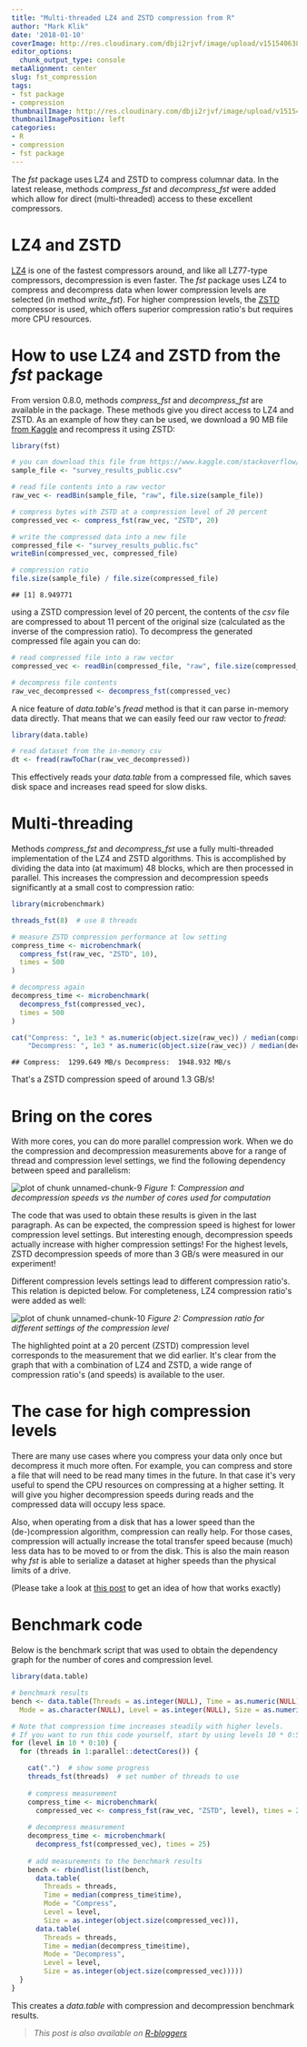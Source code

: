 ```yaml
---
title: "Multi-threaded LZ4 and ZSTD compression from R"
author: "Mark Klik"
date: '2018-01-10'
coverImage: http://res.cloudinary.com/dbji2rjvf/image/upload/v1515406380/space_coast_pf4huz.jpg
editor_options:
  chunk_output_type: console
metaAlignment: center
slug: fst_compression
tags:
- fst package
- compression
thumbnailImage: http://res.cloudinary.com/dbji2rjvf/image/upload/v1515407346/compression_h1yrsu.jpg
thumbnailImagePosition: left
categories:
- R
- compression
- fst package
---
```


The _fst_ package uses LZ4 and ZSTD to compress columnar data. In the latest release, methods _compress\_fst_ and _decompress\_fst_ were added which allow for direct (multi-threaded) access to these excellent compressors.

<!--more-->

<!-- toc -->

# LZ4 and ZSTD

[LZ4](http://lz4.github.io/lz4/) is one of the fastest compressors around, and like all LZ77-type compressors, decompression is even faster. The _fst_ package uses LZ4 to compress and decompress data when lower compression levels are selected (in method _write\_fst_). For higher compression levels, the [ZSTD](https://github.com/facebook/zstd) compressor is used, which offers superior compression ratio's but requires more CPU resources.

# How to use LZ4 and ZSTD from the _fst_ package

From version 0.8.0, methods _compress\_fst_ and _decompress\_fst_ are available in the package. These methods give you direct access to LZ4 and ZSTD. As an example of how they can be used, we download a 90 MB file [from Kaggle](https://www.kaggle.com/stackoverflow/so-survey-2017) and recompress it using ZSTD:




```r
library(fst)

# you can download this file from https://www.kaggle.com/stackoverflow/so-survey-2017
sample_file <- "survey_results_public.csv"

# read file contents into a raw vector
raw_vec <- readBin(sample_file, "raw", file.size(sample_file))

# compress bytes with ZSTD at a compression level of 20 percent
compressed_vec <- compress_fst(raw_vec, "ZSTD", 20)

# write the compressed data into a new file
compressed_file <- "survey_results_public.fsc"
writeBin(compressed_vec, compressed_file)

# compression ratio
file.size(sample_file) / file.size(compressed_file)
```

```
## [1] 8.949771
```

using a ZSTD compression level of 20 percent, the contents of the _csv_ file are compressed to about 11 percent of the original size (calculated as the inverse of the compression ratio). To decompress the generated compressed file again you can do:


```r
# read compressed file into a raw vector
compressed_vec <- readBin(compressed_file, "raw", file.size(compressed_file))

# decompress file contents
raw_vec_decompressed <- decompress_fst(compressed_vec)
```

A nice feature of _data.table_'s _fread_ method is that it can parse in-memory data directly. That means that we can easily feed our raw vector to _fread_:


```r
library(data.table)

# read dataset from the in-memory csv
dt <- fread(rawToChar(raw_vec_decompressed))
```

This effectively reads your _data.table_ from a compressed file, which saves disk space and increases read speed for slow disks.

# Multi-threading

Methods _compress\_fst_ and _decompress\_fst_ use a fully multi-threaded implementation of the LZ4 and ZSTD algorithms. This is accomplished by dividing the data into (at maximum) 48 blocks, which are then processed in parallel. This increases the compression and decompression speeds significantly at a small cost to compression ratio:


```r
library(microbenchmark)

threads_fst(8)  # use 8 threads

# measure ZSTD compression performance at low setting
compress_time <- microbenchmark(
  compress_fst(raw_vec, "ZSTD", 10),
  times = 500
)

# decompress again
decompress_time <- microbenchmark(
  decompress_fst(compressed_vec),
  times = 500
)

cat("Compress: ", 1e3 * as.numeric(object.size(raw_vec)) / median(compress_time$time), "MB/s",
    "Decompress: ", 1e3 * as.numeric(object.size(raw_vec)) / median(decompress_time$time), "MB/s")
```


```
## Compress:  1299.649 MB/s Decompress:  1948.932 MB/s
```

That's a ZSTD compression speed of around 1.3 GB/s!

# Bring on the cores

With more cores, you can do more parallel compression work. When we do the compression and decompression measurements above for a range of thread and compression level settings, we find the following dependency between speed and parallelism:

![plot of chunk unnamed-chunk-9](/img/fst_compression/img/fig-unnamed-chunk-9-1.png)
_Figure 1: Compression and decompression speeds vs the number of cores used for computation_

The code that was used to obtain these results is given in the last paragraph. As can be expected, the compression speed is highest for lower compression level settings. But interesting enough, decompression speeds actually increase with higher compression settings! For the highest levels, ZSTD decompression speeds of more than 3 GB/s were measured in our experiment!

Different compression levels settings lead to different compression ratio's. This relation is depicted below. For completeness, LZ4 compression ratio's were added as well:

![plot of chunk unnamed-chunk-10](/img/fst_compression/img/fig-unnamed-chunk-10-1.png)
_Figure 2: Compression ratio for different settings of the compression level_

The highlighted point at a 20 percent (ZSTD) compression level corresponds to the measurement that we did earlier. It's clear from the graph that with a combination of LZ4 and ZSTD, a wide range of compression ratio's (and speeds) is available to the user.

# The case for high compression levels

There are many use cases where you compress your data only once but decompress it much more often. For example, you can compress and store a file that will need to be read many times in the future. In that case it's very useful to spend the CPU resources on compressing at a higher setting. It will give you higher decompression speeds during reads and the compressed data will occupy less space.

Also, when operating from a disk that has a lower speed than the (de-)compression algorithm, compression can really help. For those cases, compression will actually increase the total transfer speed because (much) less data has to be moved to or from the disk. This is also the main reason why _fst_ is able to serialize a dataset at higher speeds than the physical limits of a drive.

(Please take a look at [this post](/2018/01/fst_0.8.0/) to get an idea of how that works exactly)


# Benchmark code

Below is the benchmark script that was used to obtain the dependency graph for the number of cores and compression level.


```r
library(data.table)

# benchmark results
bench <- data.table(Threads = as.integer(NULL), Time = as.numeric(NULL),
  Mode = as.character(NULL), Level = as.integer(NULL), Size = as.numeric(NULL))

# Note that compression time increases steadily with higher levels.
# If you want to run this code yourself, start by using levels 10 * 0:5
for (level in 10 * 0:10) {
  for (threads in 1:parallel::detectCores()) {

    cat(".")  # show some progress
    threads_fst(threads)  # set number of threads to use
    
    # compress measurement
    compress_time <- microbenchmark(
      compressed_vec <- compress_fst(raw_vec, "ZSTD", level), times = 25)
    
    # decompress measurement
    decompress_time <- microbenchmark(
      decompress_fst(compressed_vec), times = 25)
    
    # add measurements to the benchmark results
    bench <- rbindlist(list(bench, 
      data.table(
        Threads = threads,
        Time = median(compress_time$time),
        Mode = "Compress",
        Level = level,
        Size = as.integer(object.size(compressed_vec))),
      data.table(
        Threads = threads,
        Time = median(decompress_time$time),
        Mode = "Decompress",
        Level = level,
        Size = as.integer(object.size(compressed_vec)))))
  }
}
```

This creates a _data.table_ with compression and decompression benchmark results.

> _This post is also available on [R-bloggers](https://www.r-bloggers.com/)_
